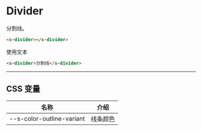 # Divider

分割线。

```html preview
<s-divider></s-divider>
```

使用文本

```html preview
<s-divider>分割线</s-divider>
```

---

## CSS 变量

| 名称                      | 介绍     |
| ------------------------- | ------- |
| --s-color-outline-variant | 线条颜色 |